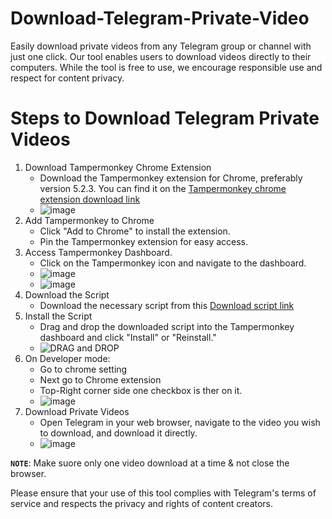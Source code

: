 # Download-Telegram-Private-Video
Easily download private videos from any Telegram group or channel with just one click. Our tool enables users to download videos directly to their computers. While the tool is free to use, we encourage responsible use and respect for content privacy.

# Steps to Download Telegram Private Videos
1. Download Tampermonkey Chrome Extension
   - Download the Tampermonkey extension for Chrome, preferably version 5.2.3. You can find it on the  [Tampermonkey chrome extension download link](https://chromewebstore.google.com/detail/tampermonkey/dhdgffkkebhmkfjojejmpbldmpobfkfo)
   - ![image](https://github.com/user-attachments/assets/d152b745-7b9e-43c5-bd7c-8df55ad11a19)
2. Add Tampermonkey to Chrome
   - Click "Add to Chrome" to install the extension.
   - Pin the Tampermonkey extension for easy access.
3. Access Tampermonkey Dashboard.
   - Click on the Tampermonkey icon and navigate to the dashboard.
   - ![image](https://github.com/user-attachments/assets/d9139692-f7fc-40a5-b2fc-480990c7665e)
   - ![image](https://github.com/user-attachments/assets/37cf55b0-376b-4703-8585-99c5403f8ecf)
4. Download the Script
   - Download the necessary script from this [Download script link](https://github.com/MritunjayKumar07/Download-Telegram-Private-Video/blob/main/Telegram%20Media%20Downloader.user.js)
5. Install the Script
   - Drag and drop the downloaded script into the Tampermonkey dashboard and click "Install" or "Reinstall."
   - ![DRAG and DROP](https://github.com/user-attachments/assets/da2168f0-c5eb-465d-8cc3-01faf998bd1f)
6. On Developer mode: 
   - Go to chrome setting 
   - Next go to Chrome extension
   - Top-Right corner side one checkbox is ther on it.
   - ![image](https://github.com/user-attachments/assets/bf1898d0-295f-4ff4-8a58-547770288634)
7. Download Private Videos
   - Open Telegram in your web browser, navigate to the video you wish to download, and download it directly.
   - ![image](https://github.com/user-attachments/assets/d116b0b5-05b8-4bfa-81cc-7606c30ad66b)

**`NOTE`**: Make suore only one video download at a time & not close the browser.
     
Please ensure that your use of this tool complies with Telegram's terms of service and respects the privacy and rights of content creators.
